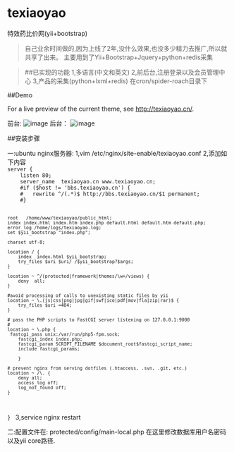 # texiaoyao
特效药比价网(yii+bootstrap)
>自己业余时间做的,因为上线了2年,没什么效果,也没多少精力去推广,所以就共享了出来。
>主要用到了Yii+Bootstrap+Jquery+python+redis采集

>##已实现的功能
>1,多语言(中文和英文)
>2,前后台,注册登录以及会员管理中心
>3,产品的采集(python+lxml+redis)  在cron/spider-roach目录下

##<a id="user-content-demo" class="anchor" href="#demo" aria-hidden="true"><span class="octicon octicon-link"></span></a>Demo
<p>For a live preview of the current theme, see <a href="http://texiaoyao.cn/">http://texiaoyao.cn/</a>.</p>


前台:
![image](https://github.com/zouhongzhao/texiaoyao/raw/master/front.png)
后台：
![image](https://github.com/zouhongzhao/texiaoyao/raw/master/admin.png)


##安装步骤
<p>
一:ubuntu nginx服务器:
1,vim /etc/nginx/site-enable/texiaoyao.conf
2,添加如下内容
<code>
server {
    listen 80;
    server_name  texiaoyao.cn www.texiaoyao.cn;
    #if ($host != 'bbs.texiaoyao.cn') {
    #   rewrite ^/(.*)$ http://bbs.texiaoyao.cn/$1 permanent;
    #}

    root   /home/www/texiaoyao/public_html;
    index index.html index.htm index.php default.html default.htm default.php;
    error_log /home/logs/texiaoyao.log;
    set $yii_bootstrap "index.php";

    charset utf-8;

    location / {
        index  index.html $yii_bootstrap;
        try_files $uri $uri/ /$yii_bootstrap?$args;
    }

    location ~ ^/(protected|framework|themes/\w+/views) {
        deny  all;
    }

    #avoid processing of calls to unexisting static files by yii
    location ~ \.(js|css|png|jpg|gif|swf|ico|pdf|mov|fla|zip|rar)$ {
        try_files $uri =404;
    }

    # pass the PHP scripts to FastCGI server listening on 127.0.0.1:9000
    #
    location ~ \.php {
     fastcgi_pass unix:/var/run/php5-fpm.sock;
        fastcgi_index index.php;
        fastcgi_param SCRIPT_FILENAME $document_root$fastcgi_script_name;
        include fastcgi_params;

        }

    # prevent nginx from serving dotfiles (.htaccess, .svn, .git, etc.)
    location ~ /\. {
        deny all;
        access_log off;
        log_not_found off;
    }
}
</code>
3,service nginx restart
<p>
<p>
二:配置文件在:
protected/config/main-local.php
在这里修改数据库用户名密码以及yii core路径.
</p>